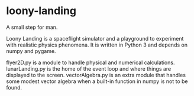 # loony-landing
A small step for man.

Loony Landing is a spaceflight simulator and a playground to experiment with realistic physics phenomena. 
It is written in Python 3 and depends on numpy and pygame. 

flyer2D.py is a module to handle physical and numerical calculations.
lunarLanding.py is the home of the event loop and where things are displayed to the screen.
vectorAlgebra.py is an extra module that handles some modest vector algebra when a built-in function in numpy is not to be found.

